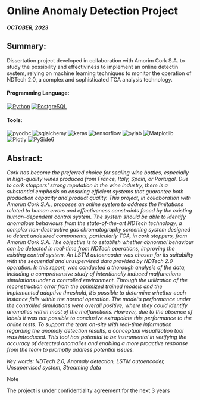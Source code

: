 <h1 align="left">Online Anomaly Detection Project</h1>

***OCTOBER, 2023***

<h2 align="left">Summary:</h2>
Dissertation project developed in collaboration with Amorim Cork S.A. to study the possibility and effectiviness to implement an online detectin system, relying on machine learning techniques to monitor the operation of NDTech 2.0, a complex and sophisticated TCA analysis technology.

<h4 align="left">Programming Language:</h4> 

[![Python](https://img.shields.io/badge/Python-3776AB?style=flat-square&logo=python&logoColor=white)](https://www.python.org/)
[![PostgreSQL](https://img.shields.io/badge/PostgreSQL-4169E1?flat-square&logo=postgresql&logoColor=white)](https://www.postgresql.org/)
<h4 align="left">Tools:</h4>

![pyodbc](https://img.shields.io/badge/pyodbc-A5915F?style=flat-square&logo=python&logoColor=white)
![sqlalchemy](https://img.shields.io/badge/sqlalchemy-A5915F?style=flat-square&logo=python&logoColor=white)
![keras](https://img.shields.io/badge/keras-A5915F?style=flat-square&logo=python&logoColor=white)
![tensorflow](https://img.shields.io/badge/tensorflow-A5915F?style=flat-square&logo=python&logoColor=white)
![pylab](https://img.shields.io/badge/pylab-A5915F?style=flat-square&logo=python&logoColor=white)
![Matplotlib](https://img.shields.io/badge/Matplotlib-A5915F?style=flat-square&logo=python&logoColor=white)
![Plotly](https://img.shields.io/badge/Plotly-A5915F?style=flat-square&logo=python&logoColor=white)
![PySide6](https://img.shields.io/badge/PySide6-A5915F?style=flat-square&logo=python&logoColor=white)


<h2 align="left">Abstract:</h2>

*Cork has become the preferred choice for sealing wine bottles, especially in high-quality wines produced from France, Italy, Spain, or Portugal. Due to cork stoppers' strong reputation in the wine industry, there is a substantial emphasis on ensuring efficient systems that guarantee both production capacity and product quality. This project, in collaboration with Amorim Cork S.A., proposes an online system to address the limitations related to human errors and effectiveness constraints faced by the existing human-dependent control system. The system should be able to identify anomalous behaviours from the state-of-the-art NDTech technology, a complex non-destructive gas chromatography screening system designed to detect undesired components, particularly TCA, in cork stoppers, from Amorim Cork S.A. The objective is to establish whether abnormal behaviour can be detected in real-time from NDTech operations, improving the existing control system. An LSTM autoencoder was chosen for its suitability with the sequential and unsupervised data provided by NDTech 2.0 operation. In this report, was conducted a thorough analysis of the data, including a comprehensive study of intentionally induced malfunctions simulations under a controlled environment. Through the utilization of the reconstruction error from the optimized trained models and the implemented adaptive threshold, it’s possible to determine whether each instance falls within the normal operation. The model’s performance under the controlled simulations were overall positive, where they could identify anomalies within most of the malfunctions. However, due to the absence of labels it was not possible to conclusive extrapolate this performance to the online tests. To support the team on-site with real-time information regarding the anomaly detection results, a conceptual visualization tool was introduced. This tool has potential to be instrumental in verifying the accuracy of detected anomalies and enabling a more proactive response from the team to promptly address potential issues.*

*Key words: NDTech 2.0, Anomaly detection, LSTM autoencoder, Unsupervised system, Streaming data*


> [!NOTE]
> The project is under confidentiality agreement for the next 3 years

